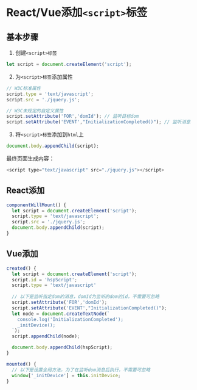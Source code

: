 # React/Vue添加`<script>`标签

## 基本步骤

1. 创建`<script>标签`
``` JavaScript
let script = document.createElement('script');
```

2. 为`<script>标签`添加属性
``` JavaScript
// W3C标准属性
script.type = 'text/javascript';
script.src = './jquery.js';

// W3C未规定的自定义属性
script.setAttribute('FOR','domId'); // 监听目标dom
script.setAttribute('EVENT',"InitializationCompleted()"); // 监听消息
```

3. 将`<script>标签`添加到`html`上
``` JavaScript
document.body.appendChild(script);
```

最终页面生成内容：
``` JavaScript
<script type="text/javascript" src="./jquery.js"></script>
```

## React添加

``` JavaScript
componentWillMount() {
  let script = document.createElement('script');
  script.type = 'text/javascript';
  script.src = './jquery.js';
  document.body.appendChild(script);
}
```

## Vue添加

``` JavaScript
created() {
  let script = document.createElement('script');
  script.id = 'hspScript';
  script.type = 'text/javascript'
  
  // 以下是监听指定dom的消息，domId为监听的dom的id，不需要可忽略
  script.setAttribute('FOR','domId');
  script.setAttribute('EVENT',"InitializationCompleted()");
  let node = document.createTextNode(`
    console.log('InitializationCompleted');
    _initDevice();
  `);
  script.appendChild(node);

  document.body.appendChild(hspScript);
}

mounted() {
  // 以下是设置全局方法，为了在监听dom消息后执行，不需要可忽略
  window['_initDevice'] = this.initDevice;
}
```